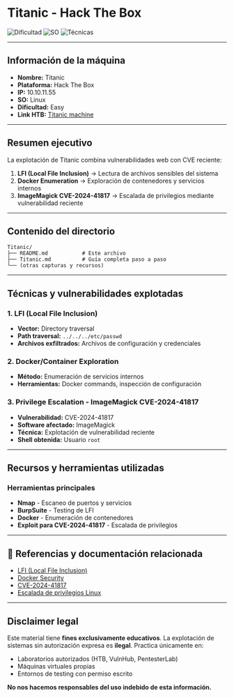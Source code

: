 # Titanic - Hack The Box

![Dificultad](https://img.shields.io/badge/Dificultad-Easy-green)
![SO](https://img.shields.io/badge/SO-Linux-blue)
![Técnicas](https://img.shields.io/badge/Técnicas-LFI%20%7C%20CVE--2024--41817-red)

---

## Información de la máquina

- **Nombre:** Titanic
- **Plataforma:** Hack The Box
- **IP:** 10.10.11.55
- **SO:** Linux
- **Dificultad:** Easy
- **Link HTB:** [Titanic machine](https://app.hackthebox.com/machines/Titanic)

---

## Resumen ejecutivo

La explotación de Titanic combina vulnerabilidades web con CVE reciente:

1. **LFI (Local File Inclusion)** → Lectura de archivos sensibles del sistema
2. **Docker Enumeration** → Exploración de contenedores y servicios internos
3. **ImageMagick CVE-2024-41817** → Escalada de privilegios mediante vulnerabilidad reciente

---

## Contenido del directorio

```
Titanic/
├── README.md           # Este archivo
├── Titanic.md          # Guía completa paso a paso
└── (otras capturas y recursos)
```

---

## Técnicas y vulnerabilidades explotadas

### 1. **LFI (Local File Inclusion)**
- **Vector:** Directory traversal
- **Path traversal:** `../../../etc/passwd`
- **Archivos exfiltrados:** Archivos de configuración y credenciales

### 2. **Docker/Container Exploration**
- **Método:** Enumeración de servicios internos
- **Herramientas:** Docker commands, inspección de configuración

### 3. **Privilege Escalation - ImageMagick CVE-2024-41817**
- **Vulnerabilidad:** CVE-2024-41817
- **Software afectado:** ImageMagick
- **Técnica:** Explotación de vulnerabilidad reciente
- **Shell obtenida:** Usuario `root`

---

## Recursos y herramientas utilizadas

### Herramientas principales
- **Nmap** - Escaneo de puertos y servicios
- **BurpSuite** - Testing de LFI
- **Docker** - Enumeración de contenedores
- **Exploit para CVE-2024-41817** - Escalada de privilegios

---

## 🔗 Referencias y documentación relacionada

- [LFI (Local File Inclusion)](../../../../OWASP%20TOP%2010/LFI/)
- [Docker Security](../../../../Técnicas/Docker/)
- [CVE-2024-41817](https://nvd.nist.gov/vuln/detail/CVE-2024-41817)
- [Escalada de privilegios Linux](../../../../Técnicas/Escalada%20de%20privilegios/)

---

## Disclaimer legal

Este material tiene **fines exclusivamente educativos**. La explotación de sistemas sin autorización expresa es **ilegal**. Practica únicamente en:
- Laboratorios autorizados (HTB, VulnHub, PentesterLab)
- Máquinas virtuales propias
- Entornos de testing con permiso escrito

**No nos hacemos responsables del uso indebido de esta información.**
